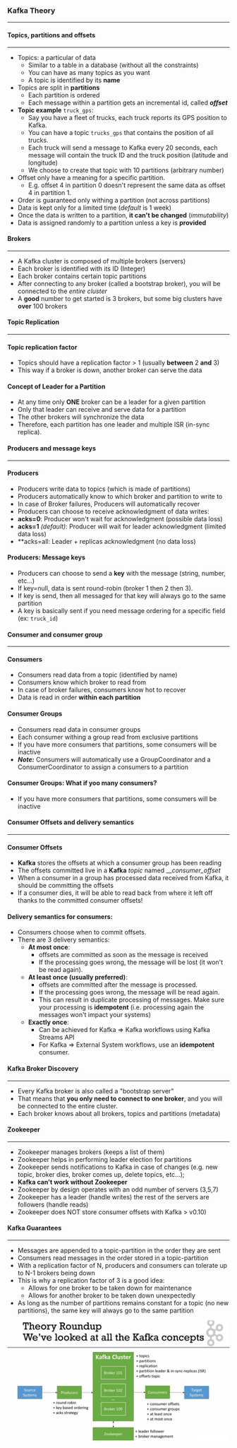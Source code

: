 ### Kafka Theory
___
#### Topics, partitions and offsets
___
* Topics: a particular of data
  * Similar to a table in a database (without all the constraints)
  * You can have as many topics as you want
  * A topic is identified by its **name**
* Topics are split in **partitions**
  * Each partition is ordered
  * Each message within a partition gets an incremental id, called _**offset**_
* **Topic example** `truck_gps`:
  * Say you have a fleet of trucks, each truck reports its GPS position to Kafka.
  * You can have a topic `trucks_gps` that contains the position of all trucks.
  * Each truck will send a message to Kafka every 20 seconds, each message will
  contain the truck ID and the truck position (latitude and longitude)
  * We choose to create that topic with 10 partitions (arbitrary number)
* Offset only have a meaning for a specific partition.
  * E.g. offset 4 in partition 0 doesn't represent the same data as offset 4 in partition 1.
* Order is guaranteed only withing a partition (not across  partitions)
* Data is kept only for a limited time (_default_ is 1 week)
* Once the data is written to a partition, **it can't be changed** (_immutability_)
* Data is assigned randomly to a partition unless a key is **provided** 

#### Brokers
___
* A Kafka cluster is composed of multiple brokers (servers)
* Each broker is identified with its ID (Integer)
* Each broker contains certain topic partitions
* After connecting to any broker (called a bootstrap broker), you will be connected to the _entire cluster_
* A **good** number to get started is 3 brokers, but some big clusters have **over** 100 brokers

#### Topic Replication 
____
#### Topic replication factor
* Topics should have a replication factor > 1 (usually **between** 2 **and** 3)
* This way if a broker is down, another broker can serve the data

#### Concept of Leader for a Partition
* At any time only **ONE** broker can be a leader for a given partition
* Only that leader can receive and serve data for a partition
* The other brokers will synchronize the data
* Therefore, each partition has one leader and multiple ISR (in-sync replica).

#### Producers and message keys
___
#### Producers
* Producers write data to topics (which is made of partitions)
* Producers automatically know to which broker and partition to write to
* In case of Broker failures, Producers will automatically recover
* Producers can choose to receive acknowledgment of data writes:
* **acks=0**: Producer won't wait for acknowledgment (possible data loss)
* **acks=1** _(default)_: Producer will wait for leader acknowledgment (limited data loss)
* **acks=all: Leader + replicas acknowledgment (no data loss)

#### Producers: Message keys
* Producers can choose to send a **key** with the message (string, number, etc...)
* If key=null, data is sent round-robin (broker 1 then 2 then 3).
* If key is send, then all messaged for that key will always go to the same partition
* A key is basically sent if you need message ordering for a specific field (ex: `truck_id`)

#### Consumer and consumer group
___
#### Consumers
* Consumers read data from a topic (identified by name)
* Consumers know which broker to read from
* In case of broker failures, consumers know hot to recover
* Data is read in order **within each partition**

#### Consumer Groups
* Consumers read data in consumer groups
* Each consumer withing a group read from exclusive partitions
* If you have more consumers that partitions, some consumers will be inactive
* **_Note:_** Consumers will automatically use a GroupCoordinator and a ConsumerCoordinator to assign a consumers to a partition 

#### Consumer Groups: What if yoo many consumers?
* If you have more consumers that partitions, some consumers will be inactive

#### Consumer Offsets and delivery semantics
___
#### Consumer Offsets
* **Kafka** stores the offsets at which a consumer group has been reading
* The offsets committed live in a **Kafka** _topic_ named ___consumer_offset_
* When a consumer in a group has processed data received from Kafka, it should be committing the offsets
* If a consumer dies, it will be able to read back from where it left off thanks to the committed consumer offsets!

#### Delivery semantics for consumers:
* Consumers choose when to commit offsets.
* There are 3 delivery semantics:
  * **At most once**:
    * offsets are committed as soon as the message is received
    * If the processing goes wrong, the message will be lost (it won't be read again).
  * **At least once (usually preferred)**:
    * offsets are committed after the message is processed.
    * If the processing goes wrong, the message will be read again.
    * This can result in duplicate processing of messages. Make sure your processing is **idempotent** (i.e. processing again
    the messages won't impact your systems)
  * **Exactly once**:
    * Can be achieved for Kafka => Kafka workflows using Kafka Streams API
    * For Kafka => External System workflows, use an **idempotent** consumer.

#### Kafka Broker Discovery
___
* Every Kafka broker is also called a "bootstrap server"
* That means that **you only need to connect to one broker**, 
and you will be connected to the entire cluster.
* Each broker knows about all brokers, topics and partitions (metadata) 

#### Zookeeper
___
* Zookeeper manages brokers (keeps a list of them)
* Zookeeper helps in performing leader election for partitions
* Zookeeper sends notifications to Kafka in case of changes (e.g. new topic, broker dies, broker comes up, delete topics, etc...);
* **Kafka can't work without Zookeeper**
* Zookeeper by design operates with an odd number of servers (3,5,7)
* Zookeeper has a leader (handle writes) the rest of the servers are followers (handle reads)
* Zookeeper does NOT store consumer offsets with Kafka > v0.10)

#### Kafka Guarantees
___
* Messages are appended to a topic-partition in the order they are sent
* Consumers read messages in the order stored in a topic-partition
* With a replication factor of N, producers and consumers can tolerate up to N-1 brokers being down
* This is why a replication factor of 3 is a good idea:
  * Allows for one broker to be taken down for maintenance
  * Allows for another broker to be taken down unexpectedly
* As long as the number of partitions remains constant for a topic (no new partitions), the same
key will always go to the same partition


![Twitter](https://github.com/hassonor/kafka/blob/master/kafka_for_beginners/KafkaTheory/screenshots/KafkaTheorySum.png)